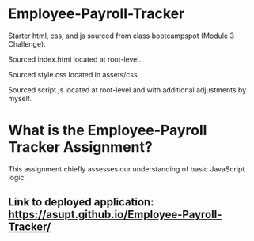 # Employee-Payroll-Tracker

Starter html, css, and js sourced from class bootcampspot (Module 3 Challenge).

Sourced index.html located at root-level.

Sourced style.css located in assets/css.

Sourced script.js located at root-level and with additional adjustments by myself.

# What is the Employee-Payroll Tracker Assignment?

This assignment chiefly assesses our understanding of basic JavaScript logic.

## Link to deployed application: https://asupt.github.io/Employee-Payroll-Tracker/